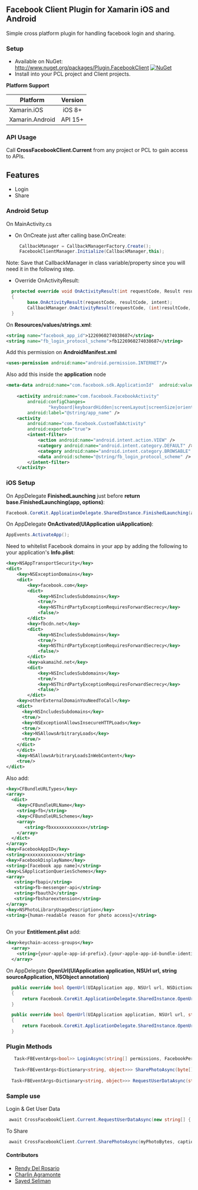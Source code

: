## Facebook Client Plugin for Xamarin iOS and Android
Simple cross platform plugin for handling facebook login and sharing.

### Setup
* Available on NuGet: http://www.nuget.org/packages/Plugin.FacebookClient [![NuGet](https://img.shields.io/nuget/v/Plugin.FacebookClient.svg?label=NuGet)](https://www.nuget.org/packages/Plugin.FacebookClient/)
* Install into your PCL project and Client projects.

**Platform Support**

|Platform|Version|
| ------------------- | :------------------: |
|Xamarin.iOS|iOS 8+|
|Xamarin.Android|API 15+|

### API Usage

Call **CrossFacebookClient.Current** from any project or PCL to gain access to APIs.

## Features

- Login
- Share

### Android Setup

On MainActivity.cs

- On OnCreate just after calling base.OnCreate:
```cs
     CallbackManager = CallbackManagerFactory.Create();
     FacebookClientManager.Initialize(CallbackManager,this);
```

Note: Save that CallbackManager in class variable/property since you will need it in the following step.

- Override OnActivityResult:
```cs
  protected override void OnActivityResult(int requestCode, Result resultCode, Intent intent)
  {
		base.OnActivityResult(requestCode, resultCode, intent);
		CallbackManager.OnActivityResult(requestCode, (int)resultCode, intent);
  }
```

On **Resources/values/strings.xml**:
```xml
<string name="facebook_app_id">1226960274038687</string>
<string name="fb_login_protocol_scheme">fb1226960274038687</string>
```

Add this permission on **AndroidManifest.xml**

```xml
<uses-permission android:name="android.permission.INTERNET"/>
```

Also add this inside the **application** node

```xml
<meta-data android:name="com.facebook.sdk.ApplicationId"  android:value="@string/facebook_app_id"/>
    
    <activity android:name="com.facebook.FacebookActivity"
        android:configChanges=
                "keyboard|keyboardHidden|screenLayout|screenSize|orientation"
        android:label="@string/app_name" />
    <activity
        android:name="com.facebook.CustomTabActivity"
        android:exported="true">
        <intent-filter>
            <action android:name="android.intent.action.VIEW" />
            <category android:name="android.intent.category.DEFAULT" />
            <category android:name="android.intent.category.BROWSABLE" />
            <data android:scheme="@string/fb_login_protocol_scheme" />
        </intent-filter>
    </activity>
```




### iOS Setup

On AppDelegate **FinishedLaunching** just before **return base.FinishedLaunching(app, options)**:

```cs
Facebook.CoreKit.ApplicationDelegate.SharedInstance.FinishedLaunching(app, options);
```

On AppDelegate **OnActivated(UIApplication uiApplication)**:
```cs
AppEvents.ActivateApp();
```

Need to whitelist Facebook domains in your app by adding the following to your application's **Info.plist**:

```xml
<key>NSAppTransportSecurity</key>
<dict>
    <key>NSExceptionDomains</key>
    <dict>
        <key>facebook.com</key>
        <dict>
            <key>NSIncludesSubdomains</key>
            <true/>                
            <key>NSThirdPartyExceptionRequiresForwardSecrecy</key>
            <false/>
        </dict>
        <key>fbcdn.net</key>
        <dict>
            <key>NSIncludesSubdomains</key>
            <true/>
            <key>NSThirdPartyExceptionRequiresForwardSecrecy</key>
            <false/>
        </dict>
        <key>akamaihd.net</key>
        <dict>
            <key>NSIncludesSubdomains</key>
            <true/>
            <key>NSThirdPartyExceptionRequiresForwardSecrecy</key>
            <false/>
        </dict>
	<key>otherExternalDomainYouNeedToCall</key>
	<dict>
	  <key>NSIncludesSubdomains</key>
	  <true/>
	  <key>NSExceptionAllowsInsecureHTTPLoads</key>
	  <true/>
	  <key>NSAllowsArbitraryLoads</key>
	  <true/>
	</dict>
    </dict>
    <key>NSAllowsArbitraryLoadsInWebContent</key>
    <true/>
</dict>
```

Also add:


```xml
<key>CFBundleURLTypes</key>
<array>
  <dict>
    <key>CFBundleURLName</key>
    <string>fb</string>
    <key>CFBundleURLSchemes</key>
    <array>
       <string>fbxxxxxxxxxxxxx</string>
    </array>
  </dict>
</array>
<key>FacebookAppID</key>
<string>xxxxxxxxxxxxx</string>
<key>FacebookDisplayName</key>
<string>[Facebook app name]</string>
<key>LSApplicationQueriesSchemes</key>
<array>
   <string>fbapi</string>
   <string>fb-messenger-api</string>
   <string>fbauth2</string>
   <string>fbshareextension</string>
</array>
<key>NSPhotoLibraryUsageDescription</key>
<string>{human-readable reason for photo access}</string>
 
```

On your **Entitlement.plist** add:


```xml
<key>keychain-access-groups</key>
  <array>
    <string>{your-apple-app-id-prefix}.{your-apple-app-id-bundle-identifier}</string>
  </array>
```
On AppDelegate **OpenUrl(UIApplication application, NSUrl url, string sourceApplication, NSObject annotation)**

```cs
  public override bool OpenUrl(UIApplication app, NSUrl url, NSDictionary options)
  {
      return Facebook.CoreKit.ApplicationDelegate.SharedInstance.OpenUrl(app, url, $"{options["UIApplicationOpenURLOptionsSourceApplicationKey"]}", null);
  }

  public override bool OpenUrl(UIApplication application, NSUrl url, string sourceApplication, NSObject annotation)
  {
      return Facebook.CoreKit.ApplicationDelegate.SharedInstance.OpenUrl(application, url, sourceApplication, annotation);        
  }

```


### Plugin Methods
```cs
   Task<FBEventArgs<bool>> LoginAsync(string[] permissions, FacebookPermissionType permissionType = FacebookPermissionType.Read);
   
   Task<FBEventArgs<Dictionary<string, object>>> SharePhotoAsync(byte[] imgBytes, string caption = "");
  
  Task<FBEventArgs<Dictionary<string, object>>> RequestUserDataAsync(string[] fields, string[] permissions, FacebookPermissionType permissionType = FacebookPermissionType.Read);

```

### Sample use

Login & Get User Data

```cs
 await CrossFacebookClient.Current.RequestUserDataAsync(new string[] { "email", "first_name", "gender", "last_name", "birthday" }, new string[] { "email", "user_birthday" });
```

To Share
```cs
 await CrossFacebookClient.Current.SharePhotoAsync(myPhotoBytes, captionText);
```

#### Contributors

* [Rendy Del Rosario](https://github.com/rdelrosario)
* [Charlin Agramonte](https://github.com/char0394)
* [Sayed Seliman](https://github.com/sayed-seliman)
